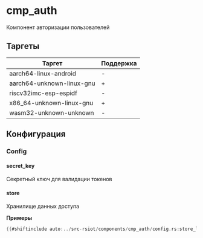 # cmp_auth

Компонент авторизации пользователей

## Таргеты

| Таргет                    | Поддержка |
| ------------------------- | --------- |
| aarch64-linux-android     | -         |
| aarch64-unknown-linux-gnu | +         |
| riscv32imc-esp-espidf     | -         |
| x86_64-unknown-linux-gnu  | +         |
| wasm32-unknown-unknown    | -         |

## Конфигурация

### Config

#### secret_key

Секретный ключ для валидации токенов

#### store

Хранилище данных доступа

**Примеры**

```rust
{{#shiftinclude auto:../src-rsiot/components/cmp_auth/config.rs:store_local}}
```
